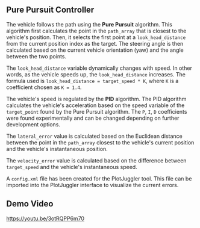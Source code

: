 ## Pure Pursuit Controller
The vehicle follows the path using the **Pure Pursuit** algorithm. This algorithm first calculates the point in the `path_array` that is closest to the vehicle's position. Then, it selects the first point at a `look_head_distance` from the current position index as the target. The steering angle is then calculated based on the current vehicle orientation (yaw) and the angle between the two points.

The `look_head_distance` variable dynamically changes with speed. In other words, as the vehicle speeds up, the `look_head_distance` increases. The formula used is `look_head_distance = target_speed * K`, where `K` is a coefficient chosen as `K = 1.4`.

The vehicle's speed is regulated by the **PID** algorithm. The PID algorithm calculates the vehicle's acceleration based on the speed variable of the `target_point` found by the Pure Pursuit algorithm. The `P`, `I`, `D` coefficients were found experimentally and can be changed depending on further development options.

The `lateral_error` value is calculated based on the Euclidean distance between the point in the `path_array` closest to the vehicle's current position and the vehicle's instantaneous position. 

The `velocity_error` value is calculated based on the difference between `target_speed` and the vehicle's instantaneous speed.

A `config.xml` file has been created for the PlotJuggler tool. This file can be imported into the PlotJuggler interface to visualize the current errors.

## Demo Video

https://youtu.be/3otRQPP6m70
